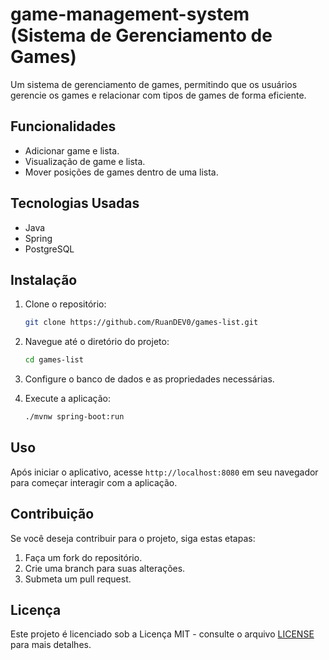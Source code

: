 # game-management-system (Sistema de Gerenciamento de Games)

Um sistema de gerenciamento de games, permitindo que os usuários gerencie os games e relacionar com tipos de games de forma eficiente.

## Funcionalidades

- Adicionar game e lista.
- Visualização de game e lista.
- Mover posições de games dentro de uma lista.

## Tecnologias Usadas

- Java
- Spring 
- PostgreSQL

## Instalação

1. Clone o repositório:
    ```bash
    git clone https://github.com/RuanDEV0/games-list.git
    ```

2. Navegue até o diretório do projeto:
    ```bash
    cd games-list
    ```

3. Configure o banco de dados e as propriedades necessárias.

4. Execute a aplicação:
    ```bash
    ./mvnw spring-boot:run
    ```

## Uso

Após iniciar o aplicativo, acesse `http://localhost:8080` em seu navegador para começar interagir com a aplicação.

## Contribuição

Se você deseja contribuir para o projeto, siga estas etapas:
1. Faça um fork do repositório.
2. Crie uma branch para suas alterações.
3. Submeta um pull request.

## Licença

Este projeto é licenciado sob a Licença MIT - consulte o arquivo [LICENSE](LICENSE) para mais detalhes.

